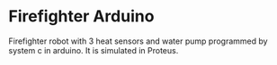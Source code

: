 # Firefighter Arduino
Firefighter robot with 3 heat sensors and water pump programmed by system c in arduino. It is simulated in Proteus.
